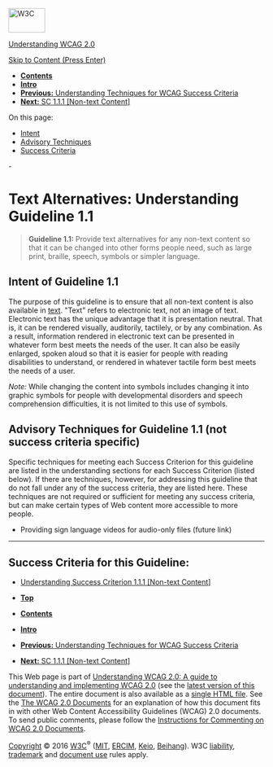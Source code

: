 [<img src="https://www.w3.org/StyleSheets/TR/2016/logos/W3C" alt="W3C" width="72" height="48" />](http://www.w3.org/)

[Understanding WCAG 2.0](Overview.html)

[Skip to Content (Press Enter)](#maincontent)

<span id="top"></span>

-   **[Contents](Overview.html#contents "Table of Contents")**
-   **[Intro](intro.html "Introduction to Understanding WCAG 2.0")**
-   [**Previous:** Understanding Techniques for WCAG Success Criteria](understanding-techniques.html "Understanding Techniques for WCAG Success Criteria")
-   [**Next:** SC 1.1.1 \[Non-text Content\]](text-equiv-all.html "Understanding SC  1.1.1 [Non-text Content]")

On this page:

-   [Intent](#text-equiv)
-   [Advisory Techniques](#text-equiv)
-   [Success Criteria](#text-equiv-sc)

<span id="maincontent">-</span>

<span id="text-equiv"></span> **Text Alternatives**<span class="screenreader">:</span> Understanding Guideline 1.1
==================================================================================================================

> **Guideline 1.1:** Provide text alternatives for any non-text content so that it can be changed into other forms people need, such as large print, braille, speech, symbols or simpler language.

<span id="text-equiv-intent"></span> Intent of Guideline 1.1
------------------------------------------------------------

The purpose of this guideline is to ensure that all non-text content is also available in <a href="http://www.w3.org/TR/2008/REC-WCAG20-20081211/#textdef" class="gl-ref">text</a>. "Text" refers to electronic text, not an image of text. Electronic text has the unique advantage that it is presentation neutral. That is, it can be rendered visually, auditorily, tactilely, or by any combination. As a result, information rendered in electronic text can be presented in whatever form best meets the needs of the user. It can also be easily enlarged, spoken aloud so that it is easier for people with reading disabilities to understand, or rendered in whatever tactile form best meets the needs of a user.

*Note:* While changing the content into symbols includes changing it into graphic symbols for people with developmental disorders and speech comprehension difficulties, it is not limited to this use of symbols.

<span id="text-equiv-advisory"></span> Advisory Techniques for Guideline 1.1 (not success criteria specific)
------------------------------------------------------------------------------------------------------------

Specific techniques for meeting each Success Criterion for this guideline are listed in the understanding sections for each Success Criterion (listed below). If there are techniques, however, for addressing this guideline that do not fall under any of the success criteria, they are listed here. These techniques are not required or sufficient for meeting any success criteria, but can make certain types of Web content more accessible to more people.

-   Providing sign language videos for audio-only files (future link)

------------------------------------------------------------------------

Success Criteria for this Guideline:
------------------------------------

-   [Understanding Success Criterion 1.1.1 \[Non-text Content\]](text-equiv-all.html)

-   **[Top](#top)**
-   **[Contents](Overview.html#contents "Table of Contents")**
-   **[Intro](intro.html "Introduction to Understanding WCAG 2.0")**
-   [**Previous:** Understanding Techniques for WCAG Success Criteria](understanding-techniques.html "Understanding Understanding Techniques for WCAG Success Criteria")
-   [**Next:** SC 1.1.1 \[Non-text Content\]](text-equiv-all.html "Understanding SC  1.1.1 [Non-text Content]")

This Web page is part of [Understanding WCAG 2.0: A guide to understanding and implementing WCAG 2.0](Overview.html) (see the [latest version of this document](http://www.w3.org/TR/UNDERSTANDING-WCAG20/text-equiv.html)). The entire document is also available as a [single HTML file](complete.html). See the [The WCAG 2.0 Documents](http://www.w3.org/WAI/intro/wcag20) for an explanation of how this document fits in with other Web Content Accessibility Guidelines (WCAG) 2.0 documents. To send public comments, please follow the [Instructions for Commenting on WCAG 2.0 Documents](http://www.w3.org/WAI/WCAG20/comments/).

[Copyright](http://www.w3.org/Consortium/Legal/ipr-notice#Copyright) © 2016 [W3C](http://www.w3.org/)<sup>®</sup> ([MIT](http://www.csail.mit.edu/), [ERCIM](http://www.ercim.eu/), [Keio](http://www.keio.ac.jp/), [Beihang](http://ev.buaa.edu.cn/)). W3C [liability](http://www.w3.org/Consortium/Legal/ipr-notice#Legal_Disclaimer), [trademark](http://www.w3.org/Consortium/Legal/ipr-notice#W3C_Trademarks) and [document use](http://www.w3.org/Consortium/Legal/copyright-documents) rules apply.
